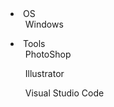 <div></div>



<li>
OS
<ol>Windows</ol>
</li>


<li>
Tools

<ol>PhotoShop</ol>
<ol>Illustrator</ol>
<ol>Visual Studio Code</ol>
</li>
